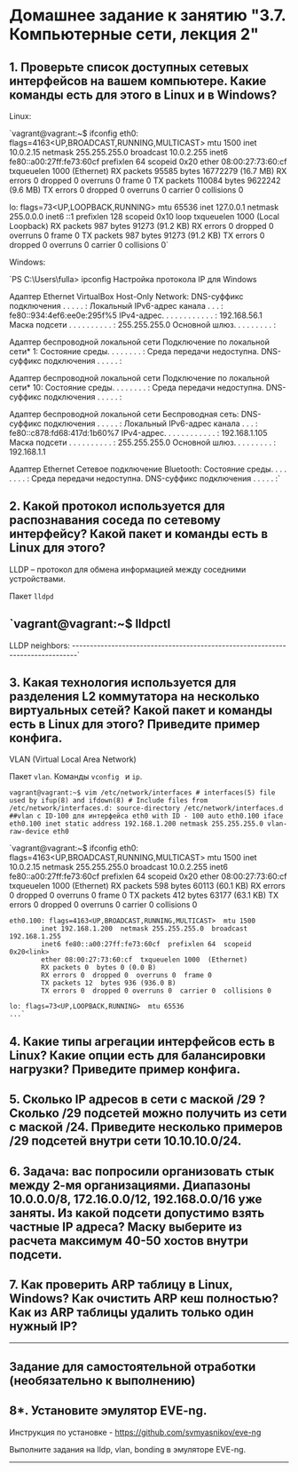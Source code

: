 # Домашнее задание к занятию "3.7. Компьютерные сети, лекция 2"

## 1. Проверьте список доступных сетевых интерфейсов на вашем компьютере. Какие команды есть для этого в Linux и в Windows?
Linux:

`vagrant@vagrant:~$ ifconfig
eth0: flags=4163<UP,BROADCAST,RUNNING,MULTICAST>  mtu 1500
        inet 10.0.2.15  netmask 255.255.255.0  broadcast 10.0.2.255
        inet6 fe80::a00:27ff:fe73:60cf  prefixlen 64  scopeid 0x20<link>
        ether 08:00:27:73:60:cf  txqueuelen 1000  (Ethernet)
        RX packets 95585  bytes 16772279 (16.7 MB)
        RX errors 0  dropped 0  overruns 0  frame 0
        TX packets 110084  bytes 9622242 (9.6 MB)
        TX errors 0  dropped 0 overruns 0  carrier 0  collisions 0

lo: flags=73<UP,LOOPBACK,RUNNING>  mtu 65536
        inet 127.0.0.1  netmask 255.0.0.0
        inet6 ::1  prefixlen 128  scopeid 0x10<host>
        loop  txqueuelen 1000  (Local Loopback)
        RX packets 987  bytes 91273 (91.2 KB)
        RX errors 0  dropped 0  overruns 0  frame 0
        TX packets 987  bytes 91273 (91.2 KB)
        TX errors 0  dropped 0 overruns 0  carrier 0  collisions 0`

Windows:

 `PS C:\Users\fulla> ipconfig
 Настройка протокола IP для Windows

 Адаптер Ethernet VirtualBox Host-Only Network:
    DNS-суффикс подключения . . . . . :
    Локальный IPv6-адрес канала . . . : fe80::934:4ef6:ee0e:295f%5
    IPv4-адрес. . . . . . . . . . . . : 192.168.56.1
    Маска подсети . . . . . . . . . . : 255.255.255.0
    Основной шлюз. . . . . . . . . :

 Адаптер беспроводной локальной сети Подключение по локальной сети* 1:
    Состояние среды. . . . . . . . : Среда передачи недоступна.
    DNS-суффикс подключения . . . . . :

 Адаптер беспроводной локальной сети Подключение по локальной сети* 10:
    Состояние среды. . . . . . . . : Среда передачи недоступна.
    DNS-суффикс подключения . . . . . :

 Адаптер беспроводной локальной сети Беспроводная сеть:
    DNS-суффикс подключения . . . . . :
    Локальный IPv6-адрес канала . . . : fe80::c878:fd68:417d:1b60%7
    IPv4-адрес. . . . . . . . . . . . : 192.168.1.105
    Маска подсети . . . . . . . . . . : 255.255.255.0
    Основной шлюз. . . . . . . . . : 192.168.1.1

 Адаптер Ethernet Сетевое подключение Bluetooth:
    Состояние среды. . . . . . . . : Среда передачи недоступна.
    DNS-суффикс подключения . . . . . :`
## 2. Какой протокол используется для распознавания соседа по сетевому интерфейсу? Какой пакет и команды есть в Linux для этого?
LLDP – протокол для обмена информацией между соседними устройствами.

Пакет `lldpd`

`vagrant@vagrant:~$ lldpctl
-------------------------------------------------------------------------------
LLDP neighbors:
-------------------------------------------------------------------------------`
## 3. Какая технология используется для разделения L2 коммутатора на несколько виртуальных сетей? Какой пакет и команды есть в Linux для этого? Приведите пример конфига.
VLAN (Virtual Local Area Network)

Пакет `vlan`. Команды `vconfig ` и `ip`.

`vagrant@vagrant:~$ vim /etc/network/interfaces
    # interfaces(5) file used by ifup(8) and ifdown(8)
    # Include files from /etc/network/interfaces.d:
    source-directory /etc/network/interfaces.d
    ##vlan с ID-100 для интерфейса eth0 with ID - 100
    auto eth0.100
    iface eth0.100 inet static
    address 192.168.1.200
    netmask 255.255.255.0
    vlan-raw-device eth0`

`vagrant@vagrant:~$ ifconfig
    eth0: flags=4163<UP,BROADCAST,RUNNING,MULTICAST>  mtu 1500
            inet 10.0.2.15  netmask 255.255.255.0  broadcast 10.0.2.255
            inet6 fe80::a00:27ff:fe73:60cf  prefixlen 64  scopeid 0x20<link>
            ether 08:00:27:73:60:cf  txqueuelen 1000  (Ethernet)
            RX packets 598  bytes 60113 (60.1 KB)
            RX errors 0  dropped 0  overruns 0  frame 0
            TX packets 412  bytes 63177 (63.1 KB)
            TX errors 0  dropped 0 overruns 0  carrier 0  collisions 0

    eth0.100: flags=4163<UP,BROADCAST,RUNNING,MULTICAST>  mtu 1500
            inet 192.168.1.200  netmask 255.255.255.0  broadcast 192.168.1.255
            inet6 fe80::a00:27ff:fe73:60cf  prefixlen 64  scopeid 0x20<link>
            ether 08:00:27:73:60:cf  txqueuelen 1000  (Ethernet)
            RX packets 0  bytes 0 (0.0 B)
            RX errors 0  dropped 0  overruns 0  frame 0
            TX packets 12  bytes 936 (936.0 B)
            TX errors 0  dropped 0 overruns 0  carrier 0  collisions 0

    lo: flags=73<UP,LOOPBACK,RUNNING>  mtu 65536
    ...`

## 4. Какие типы агрегации интерфейсов есть в Linux? Какие опции есть для балансировки нагрузки? Приведите пример конфига.

## 5. Сколько IP адресов в сети с маской /29 ? Сколько /29 подсетей можно получить из сети с маской /24. Приведите несколько примеров /29 подсетей внутри сети 10.10.10.0/24.

## 6. Задача: вас попросили организовать стык между 2-мя организациями. Диапазоны 10.0.0.0/8, 172.16.0.0/12, 192.168.0.0/16 уже заняты. Из какой подсети допустимо взять частные IP адреса? Маску выберите из расчета максимум 40-50 хостов внутри подсети.

## 7. Как проверить ARP таблицу в Linux, Windows? Как очистить ARP кеш полностью? Как из ARP таблицы удалить только один нужный IP?


 ---
## Задание для самостоятельной отработки (необязательно к выполнению)

## 8*. Установите эмулятор EVE-ng.
 
 Инструкция по установке - https://github.com/svmyasnikov/eve-ng

 Выполните задания на lldp, vlan, bonding в эмуляторе EVE-ng. 
 
 ---
